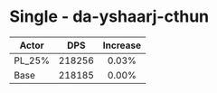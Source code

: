 # Single - da-yshaarj-cthun
| Actor | DPS | Increase |
|---|:---:|:---:|
|PL_25%|218256|0.03%|
|Base|218185|0.00%|
